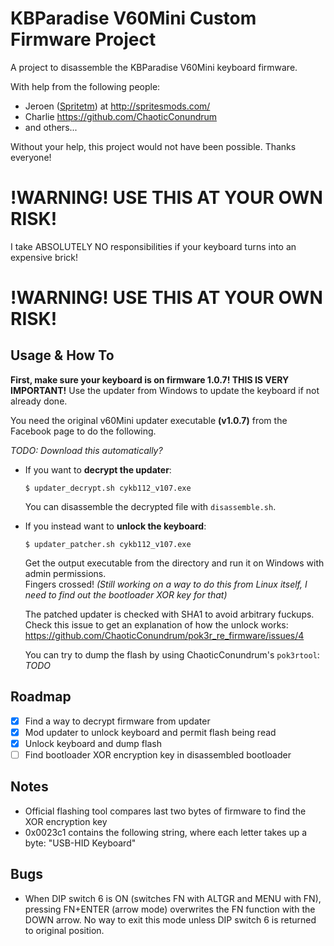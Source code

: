 # KBParadise V60Mini Custom Firmware Project
A project to disassemble the KBParadise V60Mini keyboard firmware.

With help from the following people:

* Jeroen ([Spritetm](https://www.reddit.com/user/Spritetm)) at http://spritesmods.com/
* Charlie https://github.com/ChaoticConundrum
* and others...

Without your help, this project would not have been possible. Thanks everyone!

# !WARNING! USE THIS AT YOUR OWN RISK!
I take ABSOLUTELY NO responsibilities if your keyboard turns into an expensive
brick!
# !WARNING! USE THIS AT YOUR OWN RISK!

## Usage & How To
**First, make sure your keyboard is on firmware 1.0.7! THIS IS VERY IMPORTANT!**
Use the updater from Windows to update the keyboard if not already done.

You need the original v60Mini updater executable **(v1.0.7)** from the Facebook page to do the
following.

*TODO: Download this automatically?*

* If you want to **decrypt the updater**:
  ```
  $ updater_decrypt.sh cykb112_v107.exe
  ```
  You can disassemble the decrypted file with `disassemble.sh`.

* If you instead want to **unlock the keyboard**:
  ```
  $ updater_patcher.sh cykb112_v107.exe
  ```
  Get the output executable from the directory and run it on Windows with admin
  permissions.         
  Fingers crossed!
  *(Still working on a way to do this from Linux itself, I need to find out the
  bootloader XOR key for that)*
  
  The patched updater is checked with SHA1 to avoid arbitrary fuckups.
  Check this issue to get an explanation of how the unlock works:        
  https://github.com/ChaoticConundrum/pok3r_re_firmware/issues/4

  You can try to dump the flash by using ChaoticConundrum's `pok3rtool`:       
  *TODO*

## Roadmap
 - [x] Find a way to decrypt firmware from updater
 - [x] Mod updater to unlock keyboard and permit flash being read
 - [x] Unlock keyboard and dump flash
 - [ ] Find bootloader XOR encryption key in disassembled bootloader

## Notes
* Official flashing tool compares last two bytes of firmware to find the XOR encryption key
* 0x0023c1 contains the following string, where each letter takes up a byte: "USB-HID Keyboard"

## Bugs
* When DIP switch 6 is ON (switches FN with ALTGR and MENU with FN), pressing FN+ENTER (arrow mode) overwrites the FN function with the DOWN arrow. No way to exit this mode unless DIP switch 6 is returned to original position.
